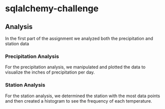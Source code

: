 # sqlalchemy-challenge

## Analysis
In the first part of the assignment we analyzed both the precipitation and station data

### Precipitation Analysis
For the precipitation analysis, we manipulated and plotted the data to visualize the inches of precipitation per day.

### Station Analysis
For the station analysis, we determined the station with the most data points and then created a histogram to see the frequency of each temperature.